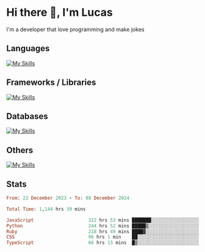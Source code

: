 # Hi there 👋, I'm Lucas

I'm a developer that love programming and make jokes

## Languages
[![My Skills](https://skillicons.dev/icons?i=py,ruby,js,ts,html,css)](https://skillicons.dev)

## Frameworks / Libraries
[![My Skills](https://skillicons.dev/icons?i=django,rails,react,nextjs,tailwind)](https://skillicons.dev)

## Databases
[![My Skills](https://skillicons.dev/icons?i=postgres,mysql)](https://skillicons.dev)

## Others
[![My Skills](https://skillicons.dev/icons?i=docker,git,postman)](https://skillicons.dev)

## Stats
<!--START_SECTION:waka-->

```ruby
From: 22 December 2023 - To: 08 December 2024

Total Time: 1,144 hrs 39 mins

JavaScript                    322 hrs 53 mins ███████░░░░░░░░░░░░░░░░░░   28.19 %
Python                        244 hrs 52 mins █████▒░░░░░░░░░░░░░░░░░░░   21.38 %
Ruby                          218 hrs 49 mins ████▓░░░░░░░░░░░░░░░░░░░░   19.10 %
CSS                           96 hrs 1 min    ██░░░░░░░░░░░░░░░░░░░░░░░   08.38 %
TypeScript                    66 hrs 13 mins  █▒░░░░░░░░░░░░░░░░░░░░░░░   05.78 %
```

<!--END_SECTION:waka-->